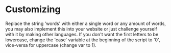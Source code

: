 # Customizing
Replace the string 'words' with either a single word or any amount of words, you may also implement this into your website or just challenge yourself with it by making other languages. If you don't want the first letters to be lowercase, change the 'case' variable at the beginning of the script to '0', vice-versa for uppercase (change var to 1).
